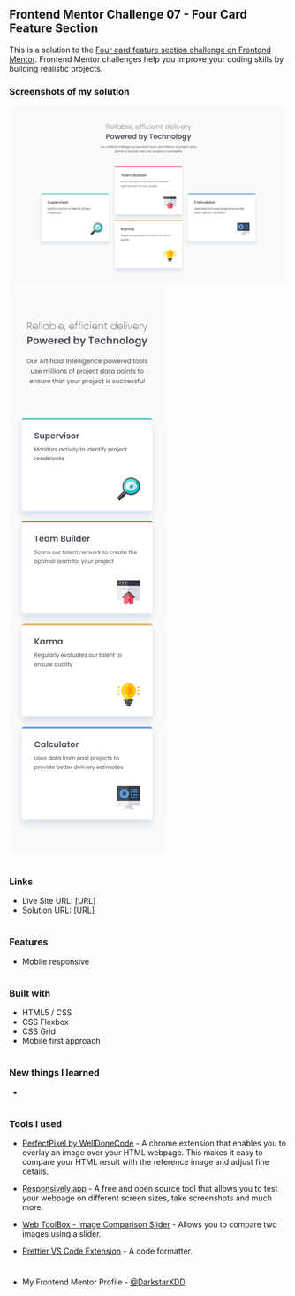 ## Frontend Mentor Challenge 07 - Four Card Feature Section

This is a solution to the [Four card feature section challenge on Frontend Mentor](https://www.frontendmentor.io/challenges/four-card-feature-section-weK1eFYK). Frontend Mentor challenges help you improve your coding skills by building realistic projects.

### Screenshots of my solution

![](./solution_screenshots/screenshot_desktop.jpeg)
![](./solution_screenshots/screenshot_mobile.jpeg)

#

### Links

- Live Site URL: [URL]
- Solution URL: [URL]

#

### Features

- Mobile responsive

#

### Built with

- HTML5 / CSS
- CSS Flexbox
- CSS Grid
- Mobile first approach

#

### New things I learned

-

#

### Tools I used

- [PerfectPixel by WellDoneCode](https://chromewebstore.google.com/detail/perfectpixel-by-welldonec/dkaagdgjmgdmbnecmcefdhjekcoceebi) - A chrome extension that enables you to overlay an image over your HTML webpage. This makes it easy to compare your HTML result with the reference image and adjust fine details.

- [Responsively.app](https://responsively.app/) - A free and open source tool that allows you to test your webpage on different screen sizes, take screenshots and much more.

- [Web ToolBox - Image Comparison Slider](https://web-toolbox.dev/en/tools/image-compare-slider) - Allows you to compare two images using a slider.

- [Prettier VS Code Extension](https://marketplace.visualstudio.com/items?itemName=esbenp.prettier-vscode) - A code formatter.

#

- My Frontend Mentor Profile - [@DarkstarXDD](https://www.frontendmentor.io/profile/DarkstarXDD)
